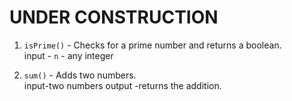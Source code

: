 # UNDER CONSTRUCTION

1. `isPrime()` - Checks for a prime number and returns a boolean.<br>
                 input - `n` - any integer

2. `sum()` - Adds two numbers.<br>
             input-two numbers 
             output -returns the addition.
